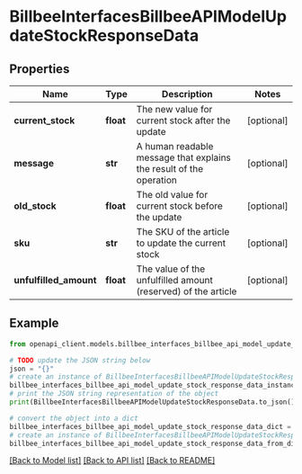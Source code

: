 # BillbeeInterfacesBillbeeAPIModelUpdateStockResponseData


## Properties

Name | Type | Description | Notes
------------ | ------------- | ------------- | -------------
**current_stock** | **float** | The new value for current stock after the update | [optional] 
**message** | **str** | A human readable message that explains the result of the operation | [optional] 
**old_stock** | **float** | The old value for current stock before the update | [optional] 
**sku** | **str** | The SKU of the article to update the current stock | [optional] 
**unfulfilled_amount** | **float** | The value of the unfulfilled amount (reserved) of the article | [optional] 

## Example

```python
from openapi_client.models.billbee_interfaces_billbee_api_model_update_stock_response_data import BillbeeInterfacesBillbeeAPIModelUpdateStockResponseData

# TODO update the JSON string below
json = "{}"
# create an instance of BillbeeInterfacesBillbeeAPIModelUpdateStockResponseData from a JSON string
billbee_interfaces_billbee_api_model_update_stock_response_data_instance = BillbeeInterfacesBillbeeAPIModelUpdateStockResponseData.from_json(json)
# print the JSON string representation of the object
print(BillbeeInterfacesBillbeeAPIModelUpdateStockResponseData.to_json())

# convert the object into a dict
billbee_interfaces_billbee_api_model_update_stock_response_data_dict = billbee_interfaces_billbee_api_model_update_stock_response_data_instance.to_dict()
# create an instance of BillbeeInterfacesBillbeeAPIModelUpdateStockResponseData from a dict
billbee_interfaces_billbee_api_model_update_stock_response_data_from_dict = BillbeeInterfacesBillbeeAPIModelUpdateStockResponseData.from_dict(billbee_interfaces_billbee_api_model_update_stock_response_data_dict)
```
[[Back to Model list]](../README.md#documentation-for-models) [[Back to API list]](../README.md#documentation-for-api-endpoints) [[Back to README]](../README.md)


